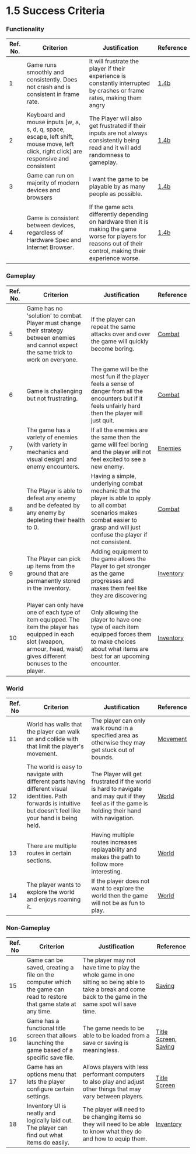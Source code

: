 # 1.5 Success Criteria

### Functionality

| Ref. No. | Criterion                                                                                                                                | Justification                                                                                                                                                    | Reference                             |
| -------- | ---------------------------------------------------------------------------------------------------------------------------------------- | ---------------------------------------------------------------------------------------------------------------------------------------------------------------- | ------------------------------------- |
| 1        | Game runs smoothly and consistently. Does not crash and is consistent in frame rate.                                                     | It will frustrate the player if their experience is constantly interrupted by crashes or frame rates, making them angry                                          | [1.4b](1.4b-computational-methods.md) |
| 2        | Keyboard and mouse inputs \[w, a, s, d, q, space, escape, left shift, mouse move, left click, right click] are responsive and consistent | The Player will also get frustrated if their inputs are not always consistently being read and it will add randomness to gameplay.                               | [1.4b](1.4b-computational-methods.md) |
| 3        | Game can run on majority of modern devices and browsers                                                                                  | I want the game to be playable by as many people as possible.                                                                                                    | [1.4b](1.4b-computational-methods.md) |
| 4        | Game is consistent between devices, regardless of Hardware Spec and Internet Browser.                                                    | If the game acts differently depending on hardware then it is making the game worse for players for reasons out of their control, making their experience worse. | [1.4b](1.4b-computational-methods.md) |

### Gameplay

| Ref. No. | Criterion                                                                                                                                                                  | Justification                                                                                                                                                                         | Reference                                                    |
| -------- | -------------------------------------------------------------------------------------------------------------------------------------------------------------------------- | ------------------------------------------------------------------------------------------------------------------------------------------------------------------------------------- | ------------------------------------------------------------ |
| 5        | Game has no 'solution' to combat. Player must change their strategy between enemies and cannot expect the same trick to work on everyone.                                  | If the player can repeat the same attacks over and over the game will quickly become boring.                                                                                          | [Combat](1.4a-features-of-the-proposed-solution.md#combat)   |
| 6        | Game is challenging but not frustrating.                                                                                                                                   | The game will be the most fun if the player feels a sense of danger from all the encounters but if it feels unfairly hard then the player will just quit.                             | [Combat](1.4a-features-of-the-proposed-solution.md#combat)   |
| 7        | The game has a variety of enemies (with variety in mechanics and visual design) and enemy encounters.                                                                      | If all the enemies are the same then the game will feel boring and the player will not feel excited to see a new enemy.                                                               | [Enemies](1.4a-features-of-the-proposed-solution.md#enemies) |
| 8        | The Player is able to defeat any enemy and be defeated by any enemy by depleting their health to 0.                                                                        | Having a simple, underlying combat mechanic that the player is able to apply to all combat scenarios makes combat easier to grasp and will just confuse the player if not consistent. | [Combat](1.4a-features-of-the-proposed-solution.md#combat)   |
| 9        | The Player can pick up items from the ground that are permanently stored in the inventory.                                                                                 | Adding equipment to the game allows the Player to get stronger as the game progresses and makes them feel like they are discovering                                                   | [Inventory](1.4a-features-of-the-proposed-solution.md#items) |
| 10       | Player can only have one of each type of item equipped. The item the player has equipped in each slot (weapon, armour, head, waist) gives different bonuses to the player. | Only allowing the player to have one type of each item equipped forces them to make choices about what items are best for an upcoming encounter.                                      | [Inventory](1.4a-features-of-the-proposed-solution.md#items) |

### World

| Ref. No | Criterion                                                                                                                                                        | Justification                                                                                                                                   | Reference                                                               |
| ------- | ---------------------------------------------------------------------------------------------------------------------------------------------------------------- | ----------------------------------------------------------------------------------------------------------------------------------------------- | ----------------------------------------------------------------------- |
| 11      | World has walls that the player can walk on and collide with that limit the player's movement.                                                                   | The player can only walk round in a specified area as otherwise they may get stuck out of bounds.                                               | [Movement](1.4a-features-of-the-proposed-solution.md#movement-controls) |
| 12      | The world is easy to navigate with different parts having different visual identities. Path forwards is intuitive but doesn't feel like your hand is being held. | The Player will get frustrated if the world is hard to navigate and may quit if they feel as if the game is holding their hand with navigation. | [World](1.4a-features-of-the-proposed-solution.md#linear-open-world)    |
| 13      | There are multiple routes in certain sections.                                                                                                                   | Having multiple routes increases replayability and makes the path to follow more interesting.                                                   | [World](1.4a-features-of-the-proposed-solution.md#linear-open-world)    |
| 14      | The player wants to explore the world and enjoys roaming it.                                                                                                     | If the player does not want to explore the world then the game will not be as fun to play.                                                      | [World](1.4a-features-of-the-proposed-solution.md#linear-open-world)    |

### Non-Gameplay

| Ref. No | Criterion                                                                                                          | Justification                                                                                                                                               | Reference                                                                                                                          |
| ------- | ------------------------------------------------------------------------------------------------------------------ | ----------------------------------------------------------------------------------------------------------------------------------------------------------- | ---------------------------------------------------------------------------------------------------------------------------------- |
| 15      | Game can be saved, creating a file on the computer which the game can read to restore that game state at any time. | The player may not have time to play the whole game in one sitting so being able to take a break and come back to the game in the same spot will save time. | [Saving](1.4a-features-of-the-proposed-solution.md#saving)                                                                         |
| 16      | Game has a functional title screen that allows launching the game based of a specific save file.                   | The game needs to be able to be loaded from a save or saving is meaningless.                                                                                | [Title Screen](1.4a-features-of-the-proposed-solution.md#title-screen), [Saving](1.4a-features-of-the-proposed-solution.md#saving) |
| 17      | Game has an options menu that lets the player configure certain settings.                                          | Allows players with less performant computers to also play and adjust other things that may vary between players.                                           | [Title Screen](1.4a-features-of-the-proposed-solution.md#title-screen)                                                             |
| 18      | Inventory UI is neatly and logically laid out. The player can find out what items do easily.                       | The player will need to be changing items so they will need to be able to know what they do and how to equip them.                                          | [Inventory](1.4a-features-of-the-proposed-solution.md#items)                                                                       |

